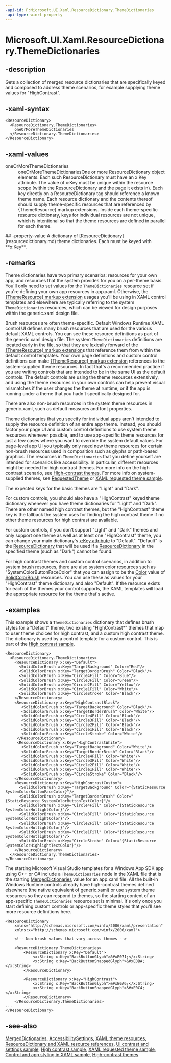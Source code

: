 ```yaml
---
-api-id: P:Microsoft.UI.Xaml.ResourceDictionary.ThemeDictionaries
-api-type: winrt property
---
```


<!-- Property syntax
public Windows.Foundation.Collections.IMap<object, object> ThemeDictionaries { get; }
-->

# Microsoft.UI.Xaml.ResourceDictionary.ThemeDictionaries

## -description

Gets a collection of merged resource dictionaries that are specifically keyed and composed to address theme scenarios, for example supplying theme values for "HighContrast".

## -xaml-syntax

```xaml
<ResourceDictionary>
  <ResourceDictionary.ThemeDictionaries>
    oneOrMoreThemeDictionaries
  </ResourceDictionary.ThemeDictionaries>
</ResourceDictionary>
```

## -xaml-values
<dl><dt>oneOrMoreThemeDictionaries</dt><dd>oneOrMoreThemeDictionariesOne or more ResourceDictionary object elements. Each such ResourceDictionary must have an x:Key attribute. The value of x:Key must be unique within the resource scope (within the ResourceDictionary and the page it exists in). Each key directly on a ResourceDictionary tag should reference a known theme name. Each resource dictionary and the contents thereof should supply theme-specific resources that are referenced by {ThemeResource} markup extensions. Inside each theme-specific resource dictionary, keys for individual resources are not unique, which is intentional so that the theme resources are defined in parallel for each theme.</dd>
</dl>
## -property-value
A dictionary of [ResourceDictionary](resourcedictionary.md) theme dictionaries. Each must be keyed with **x:Key**.

## -remarks

Theme dictionaries have two primary scenarios: resources for your own app, and resources that the system provides for you on a per-theme basis. You'll only need to set values for the `ThemeDictionaries` resource set if you're defining your own app resources in app.xaml. Otherwise, the [{ThemeResource} markup extension](/windows/uwp/xaml-platform/themeresource-markup-extension) usages you'll be using in XAML control templates and elsewhere are typically referring to the system `ThemeDictionaries` resources, which can be viewed for design purposes within the generic.xaml design file.

Brush resources are often theme-specific. Default Windows Runtime XAML control UI defines many brush resources that are used for the various default XAML controls. You can see these resource definitions as part of the generic.xaml design file. The system `ThemeDictionaries` definitions are located early in the file, so that they are lexically forward of the [{ThemeResource} markup extension](/windows/uwp/xaml-platform/themeresource-markup-extension)s that reference them from within the default control templates. Your own page definitions and custom control definitions can make [{ThemeResource} markup extension](/windows/uwp/xaml-platform/themeresource-markup-extension) references to the system-supplied theme resources. In fact that's a recommended practice if you are writing controls that are intended to be in the same UI as the default controls. The default controls are using the theme resources extensively, and using the theme resources in your own controls can help prevent visual mismatches if the user changes the theme at runtime, or if the app is running under a theme that you hadn't specifically designed for.

There are also non-brush resources in the system theme resources in generic.xaml, such as default measures and font properties.

Theme dictionaries that you specify for individual apps aren't intended to supply the resource definition of an entire app theme. Instead, you should factor your page UI and custom control definitions to use system theme resources whenever possible, and to use app-specific theme resources for just a few cases where you want to override the system default values. For page-level app UI you typically only need new theme resources for certain non-brush resources used in composition such as glyphs or path-based graphics. The resources in `ThemeDictionaries` that you define yourself are intended for scenarios like accessibility. In particular, different resources might be needed for high contrast themes. For more info on the high contrast scenario, see [High-contrast themes](/windows/uwp/accessibility/high-contrast-themes). For more info on system-supplied themes, see [RequestedTheme](application_requestedtheme.md) or [XAML requested theme sample](https://github.com/microsoftarchive/msdn-code-gallery-microsoft/tree/master/Official%20Windows%20Platform%20Sample/Windows%208.1%20Store%20app%20samples/99866-Windows%208.1%20Store%20app%20samples/XAML%20requested%20theme%20sample).

The expected keys for the basic themes are "Light" and "Dark".

For custom controls, you should also have a "HighContrast" keyed theme dictionary whenever you have theme dictionaries for "Light" and "Dark". There are other named high contrast themes, but the "HighContrast" theme key is the fallback the system uses for finding the high contrast theme if no other theme resources for high contrast are available.

For custom controls, if you don't support "Light" and "Dark" themes and only support one theme as well as at least one "HighContrast" theme, you can change your main dictionary's [x:Key attribute](/windows/uwp/xaml-platform/x-key-attribute) to "Default". "Default" is the [ResourceDictionary](resourcedictionary.md) that will be used if a [ResourceDictionary](resourcedictionary.md) in the specified theme (such as "Dark") cannot be found.

For high contrast themes and custom control scenarios, in addition to system brush resources, there are also system color resources such as "SystemColorButtonFaceColor" that you can assign to be the [Color](../microsoft.ui.xaml.media/solidcolorbrush_color.md) value of [SolidColorBrush](../microsoft.ui.xaml.media/solidcolorbrush.md) resources. You can use these as values for your "HighContrast" theme dictionary and also "Default". If the resource exists for each of the themes your control supports, the XAML templates will load the appropriate resource for the theme that's active.

## -examples

This example shows a `ThemeDictionaries` dictionary that defines brush styles for a "Default" theme, two existing "HighContrast*" themes that map to user theme choices for high contrast, and a custom high contrast theme. The dictionary is used by a control template for a custom control. This is part of the [High contrast sample](https://github.com/microsoftarchive/msdn-code-gallery-microsoft/tree/master/Official%20Windows%20Platform%20Sample/Windows%208.1%20Store%20app%20samples/99866-Windows%208.1%20Store%20app%20samples/XAML%20high%20contrast%20style%20sample).

```xaml
<ResourceDictionary>
  <ResourceDictionary.ThemeDictionaries> 
    <ResourceDictionary x:Key="Default"> 
      <SolidColorBrush x:Key="TargetBackground" Color="Red"/> 
      <SolidColorBrush x:Key="TargetBorderBrush" Color="Black"/> 
      <SolidColorBrush x:Key="Circle4Fill" Color="Blue"/> 
      <SolidColorBrush x:Key="Circle3Fill" Color="Green"/> 
      <SolidColorBrush x:Key="Circle2Fill" Color="Yellow"/> 
      <SolidColorBrush x:Key="Circle1Fill" Color="White"/> 
      <SolidColorBrush x:Key="CircleStroke" Color="Black"/> 
    </ResourceDictionary> 
    <ResourceDictionary x:Key="HighContrastBlack"> 
       <SolidColorBrush x:Key="TargetBackground" Color="Black"/> 
       <SolidColorBrush x:Key="TargetBorderBrush" Color="White"/> 
       <SolidColorBrush x:Key="Circle4Fill" Color="Black"/> 
       <SolidColorBrush x:Key="Circle3Fill" Color="Black"/> 
       <SolidColorBrush x:Key="Circle2Fill" Color="Black"/> 
       <SolidColorBrush x:Key="Circle1Fill" Color="Black"/> 
       <SolidColorBrush x:Key="CircleStroke" Color="White"/> 
     </ResourceDictionary> 
     <ResourceDictionary x:Key="HighContrastWhite"> 
       <SolidColorBrush x:Key="TargetBackground" Color="White"/> 
       <SolidColorBrush x:Key="TargetBorderBrush" Color="Black"/> 
       <SolidColorBrush x:Key="Circle4Fill" Color="White"/> 
       <SolidColorBrush x:Key="Circle3Fill" Color="White"/> 
       <SolidColorBrush x:Key="Circle2Fill" Color="White"/> 
       <SolidColorBrush x:Key="Circle1Fill" Color="White"/> 
       <SolidColorBrush x:Key="CircleStroke" Color="Black"/> 
    </ResourceDictionary> 
    <ResourceDictionary x:Key="HighContrastCustom"> 
      <SolidColorBrush x:Key="TargetBackground" Color="{StaticResource SystemColorButtonFaceColor}"/> 
      <SolidColorBrush x:Key="TargetBorderBrush" Color="{StaticResource SystemColorButtonTextColor}"/> 
      <SolidColorBrush x:Key="Circle4Fill" Color="{StaticResource SystemColorHotlightColor}"/> 
      <SolidColorBrush x:Key="Circle3Fill" Color="{StaticResource SystemColorHotlightColor}"/> 
      <SolidColorBrush x:Key="Circle2Fill" Color="{StaticResource SystemColorHotlightColor}"/> 
      <SolidColorBrush x:Key="Circle1Fill" Color="{StaticResource SystemColorHotlightColor}"/> 
      <SolidColorBrush x:Key="CircleStroke" Color="{StaticResource SystemColorHighlightTextColor}"/> 
    </ResourceDictionary> 
  </ResourceDictionary.ThemeDictionaries>
</ResourceDictionary> 

```

The starting Microsoft Visual Studio templates for a Windows App SDK app using C++ or C# include a `ThemeDictionaries` node in the XAML file that is the starting [MergedDictionaries](resourcedictionary_mergeddictionaries.md) value for an app.xaml file. All the built-in Windows Runtime controls already have high-contrast themes defined elsewhere (the native equivalent of generic.xaml) or use system theme resources so they can respond to themes, so the starting content of an app-specific `ThemeDictionaries` resource set is minimal. It's only once you start defining custom controls or app-specific theme styles that you'll see more resource definitions here.

```xaml
<ResourceDictionary
    xmlns="http://schemas.microsoft.com/winfx/2006/xaml/presentation"
    xmlns:x="http://schemas.microsoft.com/winfx/2006/xaml">

    <!-- Non-brush values that vary across themes -->
    
    <ResourceDictionary.ThemeDictionaries>
        <ResourceDictionary x:Key="Default">
            <x:String x:Key="BackButtonGlyph">&#xE071;</x:String>
            <x:String x:Key="BackButtonSnappedGlyph">&#xE0BA;</x:String>
        </ResourceDictionary>

        <ResourceDictionary x:Key="HighContrast">
            <x:String x:Key="BackButtonGlyph">&#xE0A6;</x:String>
            <x:String x:Key="BackButtonSnappedGlyph">&#xE0C4;</x:String>
        </ResourceDictionary>
    </ResourceDictionary.ThemeDictionaries>
...
</ResourceDictionary>
```

## -see-also

[MergedDictionaries](resourcedictionary_mergeddictionaries.md), [AccessibilitySettings](/uwp/api/windows.ui.viewmanagement.accessibilitysettings), [XAML theme resources](/windows/apps/design/style/xaml-theme-resources), [ResourceDictionary and XAML resource references](/windows/apps/design/style/xaml-resource-dictionary), [UI contrast and settings sample](https://github.com/microsoftarchive/msdn-code-gallery-microsoft/tree/master/Official%20Windows%20Platform%20Sample/Windows%208%20app%20samples/%5BC%23%5D-Windows%208%20app%20samples/C%23/Windows%208%20app%20samples/UI%20contrast%20and%20settings%20sample%20(Windows%208)/C%23), [High contrast sample](https://github.com/microsoftarchive/msdn-code-gallery-microsoft/tree/master/Official%20Windows%20Platform%20Sample/Windows%208.1%20Store%20app%20samples/99866-Windows%208.1%20Store%20app%20samples/XAML%20high%20contrast%20style%20sample), [XAML requested theme sample](https://github.com/microsoftarchive/msdn-code-gallery-microsoft/tree/master/Official%20Windows%20Platform%20Sample/Windows%208.1%20Store%20app%20samples/99866-Windows%208.1%20Store%20app%20samples/XAML%20requested%20theme%20sample), [Control and app styling in XAML sample](https://go.microsoft.com/fwlink/p/?linkid=258670), [High-contrast themes](/windows/uwp/accessibility/high-contrast-themes)
